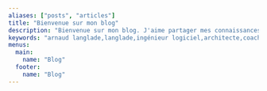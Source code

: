 ```yaml
---
aliases: ["posts", "articles"]
title: "Bienvenue sur mon blog"
description: "Bienvenue sur mon blog. J'aime partager mes connaissances sur le génie logiciel telles que les modèles architecturaux, les tests logiciels, les méthodologies, etc."
keywords: "arnaud langlade,langlade,ingénieur logiciel,architecte,coach technique,logiciel,oop,blog,tdd,bdd,ddd,event storming,example mapping,arnolanglade,architecture hexagonale,event sourcing,test unitaire"
menus:
  main:
    name: "Blog"
  footer:
    name: "Blog"
---
```

